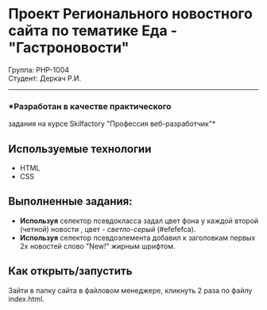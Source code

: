 # Проект Регионального новостного сайта по тематике Еда - "Гастроновости"

Группа: PHP-1004 <br>
Студент: Деркач Р.И.

---

### *Разработан в качестве практического 
задания на курсе Skilfactory "Профессия 
веб-разработчик"* <br>

## Используемые технологии

* HTML
* CSS

## Выполненные задания:

- **Используя** селектор псевдокласса задал 
цвет фона у каждой второй (четной) новости , 
цвет - *светло-серый* (#efefefca).
- **Используя** селектор псевдоэлемента 
добавил к заголовкам пeрвых 2х новостей слово 
"New!" жирным шрифтом.

## Как открыть/запустить

Зайти в папку сайта в файловом менеджере, кликнуть 2 раза по файлу index.html.
